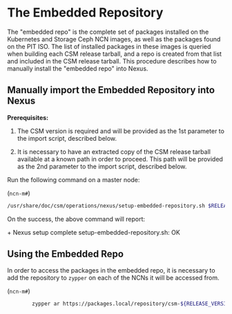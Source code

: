 # The Embedded Repository

The "embedded repo" is the complete set of packages installed on the Kubernetes and Storage Ceph NCN images,
as well as the packages found on the PIT ISO.
The list of installed packages in these images is queried when building each CSM release tarball,
and a repo is created from that list and included in the CSM release tarball.
This procedure describes how to manually install the "embedded repo" into Nexus.

## Manually import the Embedded Repository into Nexus

**Prerequisites:**

1. The CSM version is required and will be provided as the 1st parameter to the import script, described below.

1. It is necessary to have an extracted copy of the CSM release tarball available at a known path in order to proceed. This path will be provided as the 2nd parameter to the import script, described below.

Run the following command on a master node:

(`ncn-m#`)

```bash
/usr/share/doc/csm/operations/nexus/setup-embedded-repository.sh $RELEASE_VERSION $PATH_TO_ROOT_OF_EXTRACTED_CSM_TARBALL_CONTENT
```

On the success, the above command will report:

\+ Nexus setup complete
setup-embedded-repository.sh: OK

## Using the Embedded Repo

In order to access the packages in the embedded repo, it is necessary to add the repository to `zypper` on each of the NCNs it will be accessed from.

(`ncn-m#`)

```bash
        zypper ar https://packages.local/repository/csm-${RELEASE_VERSION}-embedded csm-embedded
```
